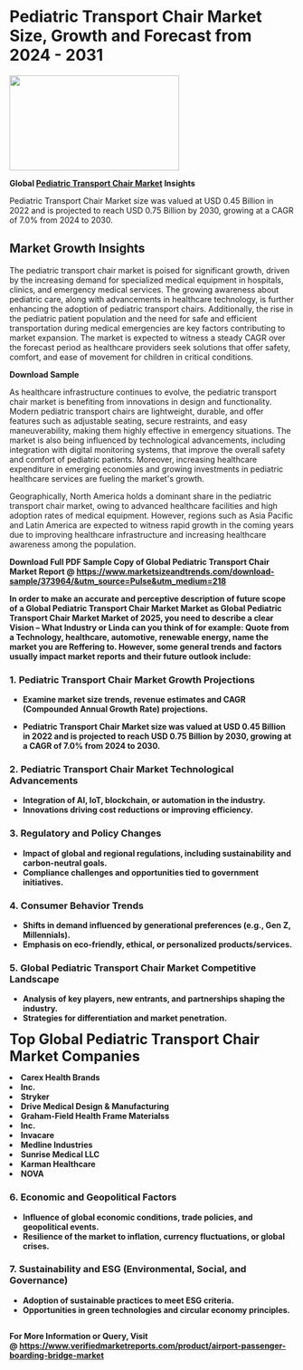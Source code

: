 <H1>Pediatric Transport Chair Market Size, Growth and Forecast from 2024 - 2031</H1><img class="aligncenter size-medium wp-image-584254" src="https://thirdeyenews.in/wp-content/uploads/2024/09/Global-Market-Research-300x168.jpeg" alt="" width="300" height="168" /><p><strong>Global&nbsp;<a href="https://www.marketsizeandtrends.com/download-sample/373964/&amp;utm_source=Pulse&amp;utm_medium=218">Pediatric Transport Chair Market</a> Insights</strong></p><p>Pediatric Transport Chair Market size was valued at USD 0.45 Billion in 2022 and is projected to reach USD 0.75 Billion by 2030, growing at a CAGR of 7.0% from 2024 to 2030.</p><p><h2>Market Growth Insights</h2> <p>The pediatric transport chair market is poised for significant growth, driven by the increasing demand for specialized medical equipment in hospitals, clinics, and emergency medical services. The growing awareness about pediatric care, along with advancements in healthcare technology, is further enhancing the adoption of pediatric transport chairs. Additionally, the rise in the pediatric patient population and the need for safe and efficient transportation during medical emergencies are key factors contributing to market expansion. The market is expected to witness a steady CAGR over the forecast period as healthcare providers seek solutions that offer safety, comfort, and ease of movement for children in critical conditions.</p> <p><strong>Download Sample</strong></p> <p>As healthcare infrastructure continues to evolve, the pediatric transport chair market is benefiting from innovations in design and functionality. Modern pediatric transport chairs are lightweight, durable, and offer features such as adjustable seating, secure restraints, and easy maneuverability, making them highly effective in emergency situations. The market is also being influenced by technological advancements, including integration with digital monitoring systems, that improve the overall safety and comfort of pediatric patients. Moreover, increasing healthcare expenditure in emerging economies and growing investments in pediatric healthcare services are fueling the market's growth.</p> <p>Geographically, North America holds a dominant share in the pediatric transport chair market, owing to advanced healthcare facilities and high adoption rates of medical equipment. However, regions such as Asia Pacific and Latin America are expected to witness rapid growth in the coming years due to improving healthcare infrastructure and increasing healthcare awareness among the population.</p> <p><strong></p><p><span class=""><strong>Download Full PDF Sample Copy of Global Pediatric Transport Chair Market Report</strong> @ <a href="https://www.marketsizeandtrends.com/download-sample/373964/&amp;utm_source=Pulse&amp;utm_medium=218" target="_blank">https://www.marketsizeandtrends.com/download-sample/373964/&amp;utm_source=Pulse&amp;utm_medium=218</a></span></p><p>In order to make an accurate and perceptive description of future scope of a Global&nbsp;Pediatric Transport Chair Market Market as Global&nbsp;Pediatric Transport Chair Market Market of 2025, you need to describe a clear Vision &ndash; What Industry or Linda can you think of for example: Quote from a Technology, healthcare, automotive, renewable energy, name the market you are Reffering to. However, some general trends and factors usually impact market reports and their future outlook include:</p><h3>1.&nbsp;<strong>Pediatric Transport Chair Market Growth Projections</strong></h3><ul><li>Examine market size trends, revenue estimates and CAGR (Compounded Annual Growth Rate) projections.</li><li><p>Pediatric Transport Chair Market size was valued at USD 0.45 Billion in 2022 and is projected to reach USD 0.75 Billion by 2030, growing at a CAGR of 7.0% from 2024 to 2030.</p></li></ul><h3>2.&nbsp;<strong>Pediatric Transport Chair Market Technological Advancements</strong></h3><ul><li>Integration of AI, IoT, blockchain, or automation in the industry.</li><li>Innovations driving cost reductions or improving efficiency.</li></ul><h3>3.&nbsp;<strong>Regulatory and Policy Changes</strong></h3><ul><li>Impact of global and regional regulations, including sustainability and carbon-neutral goals.</li><li>Compliance challenges and opportunities tied to government initiatives.</li></ul><h3>4.&nbsp;<strong>Consumer Behavior Trends</strong></h3><ul><li>Shifts in demand influenced by generational preferences (e.g., Gen Z, Millennials).</li><li>Emphasis on eco-friendly, ethical, or personalized products/services.</li></ul><h3>5.&nbsp;<strong>Global Pediatric Transport Chair Market Competitive Landscape</strong></h3><ul><li>Analysis of key players, new entrants, and partnerships shaping the industry.</li><li>Strategies for differentiation and market penetration.</li></ul><p data-pm-slice="1 1 []"><span style="color: inherit; font-family: inherit; font-size: 25px;">Top Global Pediatric Transport Chair Market Companies</span></p><div class="" data-test-id=""><p><li>Carex Health Brands</li><li> Inc.</li><li> Stryker</li><li> Drive Medical Design & Manufacturing</li><li> Graham-Field Health Frame Materialss</li><li> Inc.</li><li> Invacare</li><li> Medline Industries</li><li> Sunrise Medical LLC</li><li> Karman Healthcare</li><li> NOVA</li></p></div><h3>6.&nbsp;<strong>Economic and Geopolitical Factors</strong></h3><ul><li>Influence of global economic conditions, trade policies, and geopolitical events.</li><li>Resilience of the market to inflation, currency fluctuations, or global crises.</li></ul><h3>7.&nbsp;<strong>Sustainability and ESG (Environmental, Social, and Governance)</strong></h3><ul><li>Adoption of sustainable practices to meet ESG criteria.</li><li>Opportunities in green technologies and circular economy principles.</li></ul><h2><strong style="font-size: 14px;">For More Information or Query, Visit @&nbsp;</strong><a style="background-color: #ffffff; font-size: 14px;" href="https://www.marketsizeandtrends.com/report/pediatric-transport-chair-market/" target="_blank">https://www.verifiedmarketreports.com/product/airport-passenger-boarding-bridge-market</a></h2>
